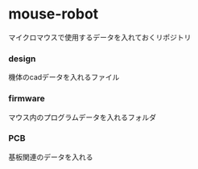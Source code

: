 # mouse-robot
マイクロマウスで使用するデータを入れておくリポジトリ

### design
機体のcadデータを入れるファイル

### firmware
マウス内のプログラムデータを入れるフォルダ

### PCB
基板関連のデータを入れる


